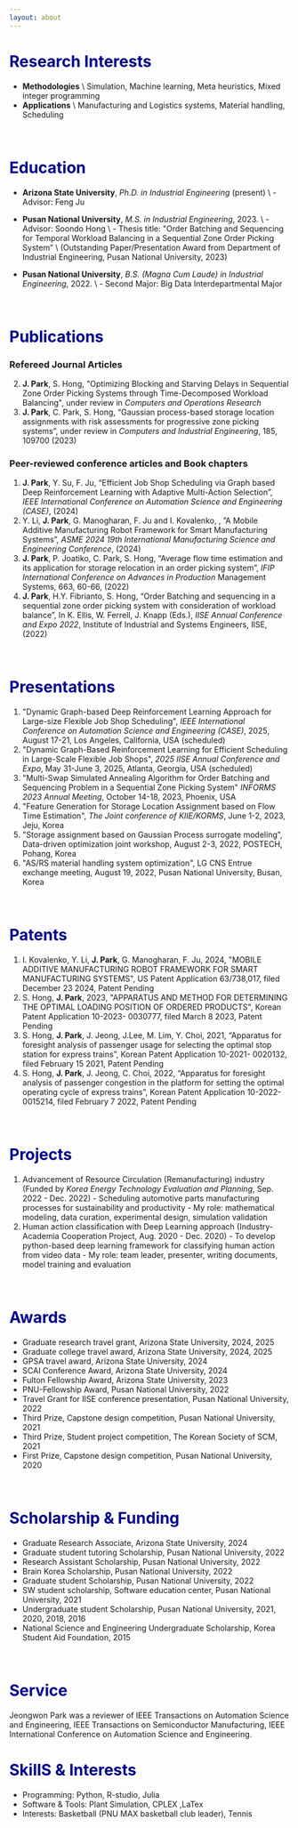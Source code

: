 ```yaml
---
layout: about 
---
```


# <span style="color:DarkBlue">Research Interests</span>
* <b>Methodologies</b> \\
  Simulation, Machine learning, Meta heuristics, Mixed integer programming
* <b>Applications</b> \\
  Manufacturing and Logistics systems, Material handling, Scheduling

<br/>

# <span style="color:DarkBlue"> Education </span>
* <b>Arizona State University</b>, <i>Ph.D. in Industrial Engineering</i> (present) \\
\- Advisor: Feng Ju 
* <b>Pusan National University</b>, <i>M.S. in Industrial Engineering</i>, 2023. \\
\- Advisor: Soondo Hong \\
\- Thesis title: "Order Batching and Sequencing for Temporal Workload Balancing in a Sequential Zone Order Picking System” \\
(Outstanding Paper/Presentation Award from Department of Industrial Engineering, Pusan National University, 2023)

* <b>Pusan National University</b>, <i>B.S. (Magna Cum Laude) in Industrial Engineering</i>, 2022. \\
\- Second Major: Big Data Interdepartmental Major

<br/>

# <span style="color:DarkBlue"> Publications </span>

<!-- ### Papers under review

 -->

<!-- ### Papers in-preparation
1. <b>J. Park</b>, S. Hong, Multi-Swap Simulated Annealing Algorithm for Order Batching and Sequencing Problem in a Sequential Zone Picking System" -->

### Refereed Journal Articles
2. <b>J. Park</b>,  S. Hong, "Optimizing Blocking and Starving Delays in Sequential Zone Order Picking Systems through Time-Decomposed Workload Balancing", under review in <i>Computers and Operations Research</i>
1. <b>J. Park</b>, C. Park, S. Hong, “Gaussian process-based storage location assignments with risk assessments for progressive zone picking systems”, under review in <i>Computers and Industrial Engineering</i>, 185, 109700 (2023)



### Peer-reviewed conference articles and Book chapters
1. <b>J. Park</b>, Y. Su, F. Ju, “Efficient Job Shop Scheduling via Graph based Deep Reinforcement Learning with Adaptive Multi-Action Selection”, <i>IEEE International Conference on Automation
Science and Engineering (CASE)</i>, (2024)
3. Y. Li, <b>J. Park</b>, G. Manogharan, F. Ju and I. Kovalenko, , ”A Mobile Additive Manufacturing Robot
Framework for Smart Manufacturing Systems”, <i>ASME 2024 19th International Manufacturing Science
and Engineering Conference</i>, (2024)
1. <b>J. Park</b>, P. Joatiko, C. Park, S. Hong, “Average flow time estimation and its application for storage
relocation in an order picking system”, <i>IFIP International Conference on Advances in Production</i>
Management Systems, 663, 60-66, (2022)
2. <b>J. Park</b>, H.Y. Fibrianto, S. Hong, “Order Batching and sequencing in a sequential zone order picking
system with consideration of workload balance”, In K. Ellis, W. Ferrell, J. Knapp (Eds.), <i>IISE Annual
Conference and Expo 2022</i>, Institute of Industrial and Systems Engineers, IISE, (2022)


<br/>

# <span style="color:DarkBlue"> Presentations</span>
1. "Dynamic Graph-based Deep Reinforcement Learning Approach for Large-size Flexible Job Shop Scheduling", <i>IEEE International Conference on Automation Science and Engineering (CASE)</i>, 2025,
August 17-21, Los Angeles, California, USA (scheduled)
2. "Dynamic Graph-Based Reinforcement Learning for Efficient Scheduling in Large-Scale Flexible Job Shops", <i>2025 IISE Annual Conference and Expo</i>, May 31-June 3, 2025, Atlanta, Georgia, USA (scheduled)
1. "Multi-Swap Simulated Annealing Algorithm for Order Batching and Sequencing Problem in a Sequential Zone Picking System" <i>INFORMS 2023 Annual Meeting</i>, October 14-18, 2023, Phoenix, USA
1. "Feature Generation for Storage Location Assignment based on Flow Time Estimation", <i>The Joint conference of KIIE/KORMS</i>, June 1-2, 2023, Jeju, Korea
2. "Storage assignment based on Gaussian Process surrogate modeling", Data-driven optimization joint workshop, August 2-3, 2022, POSTECH, Pohang, Korea
3. "AS/RS material handling system optimization", LG CNS Entrue exchange meeting, August 19, 2022, Pusan National University, Busan, Korea

<br/>

# <span style="color:DarkBlue"> Patents</span>
1. I. Kovalenko, Y. Li, **J. Park**, G. Manogharan, F. Ju, 2024, "MOBILE ADDITIVE MANUFACTURING ROBOT FRAMEWORK FOR SMART MANUFACTURING SYSTEMS", US Patent Application 63/738,017, filed December 23 2024, Patent Pending
1. S. Hong, **J. Park**, 2023, "APPARATUS AND METHOD FOR DETERMINING THE OPTIMAL LOADING POSITION OF ORDERED PRODUCTS", Korean Patent Application 10-2023-
0030777, filed March 8 2023, Patent Pending
1. S. Hong, **J. Park**, J. Jeong, J.Lee, M. Lim, Y. Choi, 2021, “Apparatus for foresight analysis of passenger
usage for selecting the optimal stop station for express trains”, Korean Patent Application 10-2021-
0020132, filed February 15 2021, Patent Pending
2. S. Hong, **J. Park**, J. Jeong, C. Choi, 2022, “Apparatus for foresight analysis of passenger congestion
in the platform for setting the optimal operating cycle of express trains”, Korean Patent Application
10-2022-0015214, filed February 7 2022, Patent Pending

<br/>

# <span style="color:DarkBlue"> Projects</span>
1. Advancement of Resource Circulation (Remanufacturing) industry
(Funded by <i>Korea Energy Technology Evaluation and Planning</i>, Sep. 2022 - Dec. 2022)
\- Scheduling automotive parts manufacturing processes for sustainability and productivity
\- My role: mathematical modeling, data curation, experimental design, simulation validation
2. Human action classification with Deep Learning approach
(Industry-Academia Cooperation Project, Aug. 2020 - Dec. 2020)
\- To develop python-based deep learning framework for classifying human action from video data
\- My role: team leader, presenter, writing documents, model training and evaluation

<br/>

# <span style="color:DarkBlue"> Awards</span>
* Graduate research travel grant, Arizona State University, 2024, 2025
* Graduate college travel award, Arizona State University, 2024, 2025
* GPSA travel award, Arizona State University, 2024
* SCAI Conference Award, Arizona State University, 2024
* Fulton Fellowship Award, Arizona State University, 2023
* PNU-Fellowship Award, Pusan National University, 2022 
* Travel Grant for IISE conference presentation, Pusan National University, 2022
* Third Prize, Capstone design competition, Pusan National University, 2021
* Third Prize, Student project competition, The Korean Society of SCM, 2021
* First Prize, Capstone design competition, Pusan National University, 2020

<br/>

# <span style="color:DarkBlue"> Scholarship & Funding</span>
* Graduate Research Associate, Arizona State University, 2024
* Graduate student tutoring Scholarship, Pusan National University, 2022
* Research Assistant Scholarship, Pusan National University, 2022
* Brain Korea Scholarship, Pusan National University, 2022
* Graduate student Scholarship, Pusan National University, 2022
* SW student scholarship, Software education center, Pusan National University, 2021
* Undergraduate student Scholarship, Pusan National University, 2021, 2020, 2018, 2016
* National Science and Engineering Undergraduate Scholarship, Korea Student Aid Foundation, 2015

<br/>

# <span style="color:DarkBlue"> Service </span>
 Jeongwon Park was a reviewer of IEEE Transactions on Automation Science and Engineering, IEEE Transactions on Semiconductor Manufacturing, IEEE International Conference on Automation Science and Engineering.

# <span style="color:DarkBlue"> SkillS & Interests</span>
* Programming: Python, R-studio, Julia
* Software & Tools: Plant Simulation, CPLEX ,LaTex
* Interests: Basketball (PNU MAX basketball club leader), Tennis

